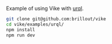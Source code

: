 Example of using Vike with [urql](https://github.com/FormidableLabs/urql).

```bash
git clone git@github.com:brillout/vike
cd vike/examples/urql/
npm install
npm run dev
```
